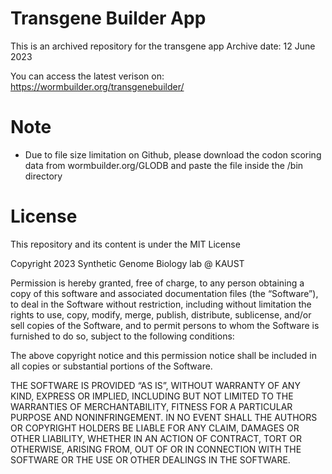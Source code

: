 # Transgene Builder App
This is an archived repository for the transgene app
Archive date: 12 June 2023

You can access the latest verison on: https://wormbuilder.org/transgenebuilder/

# Note
- Due to file size limitation on Github, please download the codon scoring data from wormbuilder.org/GLODB and paste the file inside the /bin directory

# License
This repository and its content is under the MIT License

Copyright 2023 Synthetic Genome Biology lab @ KAUST

Permission is hereby granted, free of charge, to any person obtaining a copy of this software and associated documentation files (the “Software”), to deal in the Software without restriction, including without limitation the rights to use, copy, modify, merge, publish, distribute, sublicense, and/or sell copies of the Software, and to permit persons to whom the Software is furnished to do so, subject to the following conditions:

The above copyright notice and this permission notice shall be included in all copies or substantial portions of the Software.

THE SOFTWARE IS PROVIDED “AS IS”, WITHOUT WARRANTY OF ANY KIND, EXPRESS OR IMPLIED, INCLUDING BUT NOT LIMITED TO THE WARRANTIES OF MERCHANTABILITY, FITNESS FOR A PARTICULAR PURPOSE AND NONINFRINGEMENT. IN NO EVENT SHALL THE AUTHORS OR COPYRIGHT HOLDERS BE LIABLE FOR ANY CLAIM, DAMAGES OR OTHER LIABILITY, WHETHER IN AN ACTION OF CONTRACT, TORT OR OTHERWISE, ARISING FROM, OUT OF OR IN CONNECTION WITH THE SOFTWARE OR THE USE OR OTHER DEALINGS IN THE SOFTWARE.
